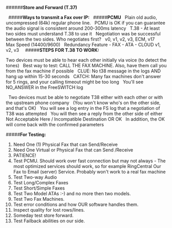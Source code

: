 
######**Store and Forward (T.37)**

 
#####**Ways to transmit a Fax over IP:**
 
#####**PCMU**
 
Plain old audio, uncompressed (64k) regular phone line.
 
PCMU is OK if you can guarantee the audio signal is consistent around 200-300ms latency
 
T.38 - At least two sides must understand T.38 to use it
 
Negotiation was be successful between the two sides. Who negotiates first?
 
v0, v1, v2, v3, ECM, v17
 
Max Speed (14400/9600)
 
Redundancy Feature - FAX - ATA - CLOUD
v1, v2, v3
 
 
#####**STEPS FOR T.38 TO WORK:**


  Two devices must be able to hear each other initially via voice (to detect the tones)
 
Best way to test: CALL THE FAX MACHINE. Also, have them call you from the fax machine if possible
 
CLUE: No t38 message in the logs AND hang up within 15-30 seconds
 
CATCH: Many fax machines don't answer for 5 rings, and your calling timeout might be too long
 
You'll see NO_ANSWER in the FreeSWITCH log

 
  Two devices must be able to negotiate T38 either with each other or with the upstream phone company
 
(You won't know who's on the other side, and that's OK)
 
You will see a log entry in the FS log that a negotiation of T38 was attempted
 
You will then see a reply from the other side of either Not Acceptable Here / Incompatible Destination OR 
OK
 
In addition, the OK will come back with the confirmed parameters




#####**For Testing:**
1. Need One (1) Physical Fax that can Send/Receive
2. Need One Virtual or Physical Fax that can Send /Receive
3. PATIENCE!
4. Test PCMU. Should work over fast connection but may not always - The most optimized services should work, so for example RingCentral 
   Our Fax to Email (server) Service. Probably won't work to a real fax machine
5. Test Two-way Audio
6. Test Long/Complex Faxes
7. Test Short/Simple Faxes
8. Test Two Model ATAs :-) and no more then two models.
9. Test Two Fax Machines. 
10. Test error conditions and how OUR software handles them.
11. Inspect quality for lost rows/lines.
12. Someday test store forward.
13. Test Failback abilities on our side.
 
